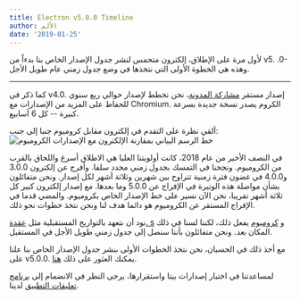 ```yaml
---
title: Electron v5.0.0 Timeline
author: الألم
date: '2019-01-25'
---
```


لأول مرة على الإطلاق، إلكترون متحمس لنشر جدول الإصدار الخاص بنا بدءاً من v5. .0- وهذه هي الخطوة الأولى التي نتخذها في وضع جدول زمني عام طويل الأجل.

---

كما ذكر في v4.0. إصدار مستقر [مشاركة المدونة](https://electronjs.org/blog/electron-4-0#whats-next)، نحن نخطط لإصدار حوالي ربع سنوي للحفاظ على المزيد من الإصدارات مع Chromium. الكروم يصدر نسخة جديدة بسرعة كبيرة -- كل 6 أسابيع.

ألقي نظرة على التقدم في إلكترون مقابل كروميوم جنبا إلى جنب:
<img src="https://user-images.githubusercontent.com/2138661/51714676-db167080-1fea-11e9-8f10-fab1aa51993e.png" alt="خط الرسم البياني بمقارنة الإلكترون مع الإصدارات الكروميوم" />

في النصف الأخير من عام 2018، كانت أولويتنا العليا هي الاطلاق أسرع واللحاق بالقرب من الكروميوم. ونجحنا في التمسك بجدول زمني محدد سلفا. وأفرج عن إلكترون 3.0.0 و4.0.0 في غضون فترة زمنية تتراوح بين شهرين وثلاثة أشهر لكل إصدار. ونحن متفائلون بشأن مواصلة هذه الوتيرة في الإفراج عن 5.0.0 وما بعدها. مع إصدار إلكترون كبير كل ثلاثة أشهر تقريبا، نحن الآن نسير على خط الإصدار الخاص بكروميوم. والمضي قدما في الإفراج المستقر عن الكروميوم هو دائما هدف لنا ونحن نتخذ خطوات نحو ذلك.

نود أن نتعهد بالتواريخ المستقبلية مثل [عقدة. s](https://github.com/nodejs/Release) و [كروميوم](https://chromiumdash.appspot.com/schedule) يفعل ذلك، لكننا لسنا في ذلك المكان _بعد_. ونحن متفائلون بأننا سنصل إلى جدول زمني طويل الأجل في المستقبل.

مع أخذ ذلك في الحسبان، نحن نتخذ الخطوات الأولى بنشر جدول الإصدار الخاص بنا علنا على v5.0.0. يمكنك العثور على ذلك [هنا](https://electronjs.org/docs/tutorial/electron-timelines).

لمساعدتنا في اختبار إصدارات بيتا واستقرارها، يرجى النظر في الانضمام إلى [برنامج تعليقات التطبيق](https://electronjs.org/blog/app-feedback-program) لدينا.
